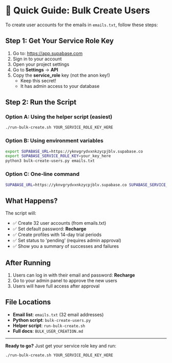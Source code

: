 # 🚀 Quick Guide: Bulk Create Users

To create user accounts for the emails in `emails.txt`, follow these steps:

## Step 1: Get Your Service Role Key

1. Go to: https://app.supabase.com
2. Sign in to your account
3. Open your project settings
4. Go to **Settings** → **API**
5. Copy the **service_role** key (not the anon key!)
   - Keep this secret!
   - It has admin access to your database

## Step 2: Run the Script

### Option A: Using the helper script (easiest)

```bash
./run-bulk-create.sh YOUR_SERVICE_ROLE_KEY_HERE
```

### Option B: Using environment variables

```bash
export SUPABASE_URL=https://yknvgrydvxnkzycpjblv.supabase.co
export SUPABASE_SERVICE_ROLE_KEY=your_key_here
python3 bulk-create-users.py emails.txt
```

### Option C: One-line command

```bash
SUPABASE_URL=https://yknvgrydvxnkzycpjblv.supabase.co SUPABASE_SERVICE_ROLE_KEY=your_key_here python3 bulk-create-users.py emails.txt
```

## What Happens?

The script will:
- ✅ Create 32 user accounts (from emails.txt)
- ✅ Set default password: **Recharge**
- ✅ Create profiles with 14-day trial periods
- ✅ Set status to 'pending' (requires admin approval)
- ✅ Show you a summary of successes and failures

## After Running

1. Users can log in with their email and password: **Recharge**
2. Go to your admin panel to approve the new users
3. Users will have full access after approval

## File Locations

- **Email list**: `emails.txt` (32 email addresses)
- **Python script**: `bulk-create-users.py`
- **Helper script**: `run-bulk-create.sh`
- **Full docs**: `BULK_USER_CREATION.md`

---

**Ready to go?** Just get your service role key and run:

```bash
./run-bulk-create.sh YOUR_SERVICE_ROLE_KEY_HERE
```

